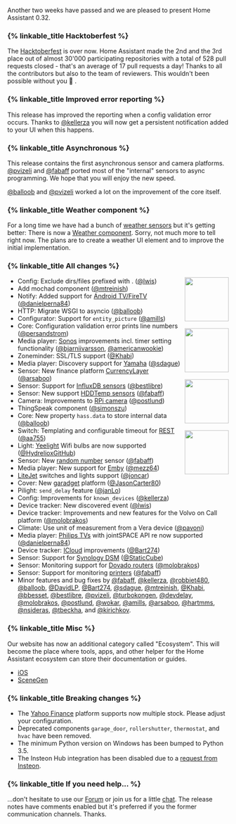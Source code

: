 Another two weeks have passed and we are pleased to present Home Assistant 0.32.

### {% linkable_title Hacktoberfest %}
The [Hacktoberfest] is over now. Home Assistant made the 2nd and the 3rd place out of almost 30'000 participating repositories with a total of 528 pull requests closed - that's an average of 17 pull requests a day! Thanks to all the contributors but also to the team of reviewers. This wouldn't been possible without you 👏 .

### {% linkable_title Improved error reporting %}
This release has improved the reporting when a config validation error occurs. Thanks to [@kellerza] you will now get a persistent notification added to your UI when this happens.

### {% linkable_title Asynchronous %}
This release contains the first asynchronous sensor and camera platforms. [@pvizeli] and [@fabaff] ported most of the "internal" sensors to async programming. We hope that you will enjoy the new speed. 

[@balloob] and [@pvizeli] worked a lot on the improvement of the core itself.

### {% linkable_title Weather component %}

For a long time we have had a bunch of [weather sensors][weather-sensors] but it's getting better: There is now a [Weather component][weather-component]. Sorry, not much more to tell right now. The plans are to create a weather UI element and to improve the initial implementation.

### {% linkable_title All changes %}

<img src='/images/supported_brands/currencylayer.png' style='clear: right; margin-left: 5px; border:none; box-shadow: none; float: right; margin-bottom: 16px;' width='100' /><img src='/images/supported_brands/influxdb.png' style='clear: right; margin-left: 5px; border:none; box-shadow: none; float: right; margin-bottom: 16px;' width='100' /><img src='/images/supported_brands/emby.png' style='clear: right; margin-left: 5px; border:none; box-shadow: none; float: right; margin-bottom: 16px;' width='100' /><img src='/images/supported_brands/synologydsm.png' style='clear: right; margin-left: 5px; border:none; box-shadow: none; float: right; margin-bottom: 16px;' width='100' />

- Config: Exclude dirs/files prefixed with . ([@lwis])
- Add mochad component ([@mtreinish])
- Notify: Added support for [Android TV/FireTV](https://home-assistant.io/components/notify.nfandroidtv/) ([@danielperna84])
- HTTP: Migrate WSGI to asyncio ([@balloob])
- Configurator: Support for `entity_picture` ([@amills])
- Core: Configuration validation error prints line numbers ([@persandstrom])
- Media player: [Sonos] improvements incl. timer setting functionality ([@bjarniivarsson], [@americanwookie])
- Zoneminder: SSL/TLS support ([@Khabi])
- Media player: Discovery support for [Yamaha] ([@sdague])
- Sensor: New finance platform [CurrencyLayer][currencylayer] ([@arsaboo])
- Sensor: Support for [InfluxDB sensors][influx-sensor] ([@bestlibre])
- Sensor: New support [HDDTemp sensors][hddtemp-sensor] ([@fabaff])
- Camera: Improvements to [RPi camera][rpi-camera] ([@postlund])
- ThingSpeak component ([@simonszu])
- Core: New property `hass.data`  to store internal data ([@balloob])
- Switch: Templating and configurable timeout for [REST][rest-switch] ([@aa755])
- Light: [Yeelight][yeelight] Wifi bulbs are now supported ([@HydrelioxGitHub])
- Sensor: New [random number][random-sensor] sensor ([@fabaff])
- Media player: New support for [Emby][emby-media] ([@mezz64])
- [LiteJet][litejet] switches and lights support ([@joncar])
- Cover: New [garadget] platform ([@JasonCarter80])
- Pilight: `send_delay` feature ([@janLo])
- Config: Improvements for `known_devices` ([@kellerza])
- Device tracker: New discovered event ([@lwis])
- Device tracker: Improvements and new features for the Volvo on Call platform ([@molobrakos])
- Climate: Use unit of measurement from a Vera device ([@pavoni])
- Media player: [Philips TVs][philips_player] with jointSPACE API re now supported ([@danielperna84])
- Device tracker: [ICloud][icloud] improvements ([@Bart274])
- Sensor: Support for [Synology DSM][synologydsm] ([@StaticCube])
- Sensor: Monitoring support for [Dovado routers][dovado-sensor] ([@molobrakos])
- Sensor: Support for monitoring [printers][cups-sensor] ([@fabaff])
- Minor features and bug fixes by [@fabaff], [@kellerza], [@robbiet480], [@balloob], [@DavidLP], [@Bart274], [@sdague], [@mtreinish], [@Khabi], [@bbesset], [@bestlibre], [@pvizeli], [@turbokongen], [@devdelay], [@molobrakos], [@postlund], [@wokar], [@amills], [@arsaboo], [@hartmms], [@nsideras], [@tbeckha], and [@kirichkov].

### {% linkable_title Misc %}

Our website has now an additional category called "Ecosystem". This will become the place where tools, apps, and other helper for the Home Assistant ecosystem can store their documentation or guides.

- [iOS](https://home-assistant.io/ecosystem/ios/)
- [SceneGen](https://home-assistant.io/ecosystem/scenegen/)

### {% linkable_title Breaking changes %}

- The [Yahoo Finance][yahoo] platform supports now multiple stock. Please adjust your configuration.
- Deprecated components `garage_door`, `rollershutter`, `thermostat`, and `hvac` have been removed.
- The minimum Python version on Windows has been bumped to Python 3.5.
- The Insteon Hub integration has been disabled due to a [request from Insteon][req-insteon].

### {% linkable_title If you need help... %}

...don't hesitate to use our [Forum](https://community.home-assistant.io/) or join us for a little [chat](https://gitter.im/home-assistant/home-assistant). The release notes have comments enabled but it's preferred if you the former communication channels. Thanks.

[@aa755]: https://github.com/aa755
[@americanwookie]: https://github.com/americanwookie
[@amills]: https://github.com/armills
[@arsaboo]: https://github.com/arsaboo
[@balloob]: https://github.com/balloob
[@Bart274]: https://github.com/Bart274
[@bbesset]: https://github.com/bbesset
[@bestlibre]: https://github.com/bestlibre
[@bjarniivarsson]: https://github.com/bjarniivarsson
[@danielperna84]: https://github.com/danielperna84
[@DavidLP]: https://github.com/DavidLP
[@devdelay]: https://github.com/devdelay
[@fabaff]: https://github.com/fabaff
[@hartmms]: https://github.com/hartmms
[@HydrelioxGitHub]: https://github.com/HydrelioxGitHub
[@janLo]: https://github.com/janLo
[@JasonCarter80]: https://github.com/JasonCarter80
[@joncar]: https://github.com/joncar
[@kellerza]: https://github.com/kellerza
[@Khabi]: https://github.com/Khabi
[@kirichkov]: https://github.com/kirichkov
[@lwis]: https://github.com/lwis
[@mezz64]: https://github.com/mezz64
[@molobrakos]: https://github.com/molobrakos
[@mtreinish]:  https://github.com/mtreinish
[@nsideras]: https://github.com/nsideras
[@pavoni]: https://github.com/pavoni
[@persandstrom]: https://github.com/persandstrom
[@postlund]: https://github.com/postlund
[@pvizeli]: https://github.com/pvizeli
[@robbiet480]: https://github.com/robbiet480
[@sdague]: https://github.com/sdague
[@simonszu]: https://github.com/simonszu
[@StaticCube]: https://github.com/StaticCube
[@tbeckha]: https://github.com/tbeckha
[@tchellomello]: https://github.com/tchellomello
[@turbokongen]: https://github.com/turbokongen
[@wokar]: https://github.com/wokar

[currencylayer]: https://home-assistant.io/components/sensor.currencylayer/
[yahoo]: https://home-assistant.io/components/sensor.yahoo_finance/
[mochat]: https://home-assistant.io/components/mochat/
[firetv]: https://home-assistant.io/components/notify.firetv/
[Yamaha]: https://home-assistant.io/components/media_player.yamaha/
[hddtemp-sensor]: https://home-assistant.io/components/sensor.hddtemp/
[Sonos]: https://home-assistant.io/components/media_player.sonos/
[weather-sensors]: https://home-assistant.io/components/#weather
[rpi-camera]: https://home-assistant.io/components/camera.rpi_camera/
[rest-switch]: https://home-assistant.io/components/switch.rest/
[emby-media]: https://home-assistant.io/components/media_player.emby/
[random-sensor]: https://home-assistant.io/components/sensor.random/
[yeelight]: https://home-assistant.io/components/light.yeelight/
[influx-sensor]: https://home-assistant.io/components/sensor.influxdb/
[weather-component]: https://home-assistant.io/components/weather/
[cups-sensor]: https://home-assistant.io/components/sensor.cups/
[litejet]: https://home-assistant.io/components/litejet/
[garadget]: https://home-assistant.io/components/garadget/
[philips_player]: https://home-assistant.io/components/media_player.philips_js/
[icloud]: https://home-assistant.io/components/device_tracker.icloud/
[synologydsm]: https://home-assistant.io/components/sensor.synologydsm/
[dovado-sensor]: https://home-assistant.io/components/sensor.dovado/ 
[ios]: https://home-assistant.io/ecosystem/ios/
[Hacktoberfest]: https://hacktoberfest.digitalocean.com/
[req-insteon]: https://github.com/home-assistant/home-assistant/issues/3811
[updater]: https://home-assistant.io/blog/2016/10/25/explaining-the-updater/
